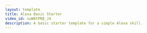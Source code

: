 ```yaml
---
layout: template
title: Alexa Basic Starter
video_id: swW8tPRB_J4
description: A basic starter template for a simple Alexa skill.
---
```

